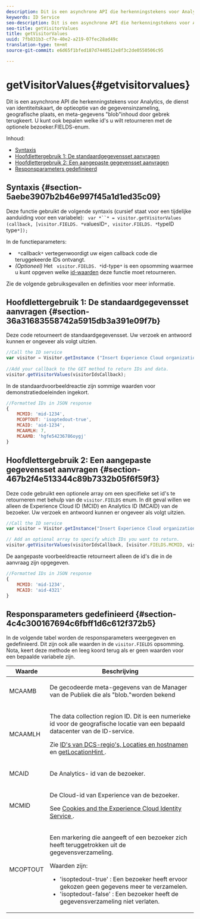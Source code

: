 ```yaml
---
description: Dit is een asynchrone API die herkenningstekens voor Analytics, de dienst van identiteitskaart, de optieoptie van de gegevensinzameling, geografische plaats, en meta-gegevens "blob"inhoud door gebrek terugkeert. U kunt ook bepalen welke id's u wilt retourneren met de optionele bezoeker.FIELDS-enum.
keywords: ID Service
seo-description: Dit is een asynchrone API die herkenningstekens voor Analytics, de dienst van identiteitskaart, de optieoptie van de gegevensinzameling, geografische plaats, en meta-gegevens "blob"inhoud door gebrek terugkeert. U kunt ook bepalen welke id's u wilt retourneren met de optionele bezoeker.FIELDS-enum.
seo-title: getVisitorValues
title: getVisitorValues
uuid: 7fb831b3-cf7e-40e2-a219-07fec28ad49c
translation-type: tm+mt
source-git-commit: e6d65f1bfed187d7440512e8f3c2de0550506c95

---
```



# getVisitorValues{#getvisitorvalues}

Dit is een asynchrone API die herkenningstekens voor Analytics, de dienst van identiteitskaart, de optieoptie van de gegevensinzameling, geografische plaats, en meta-gegevens &quot;blob&quot;inhoud door gebrek terugkeert. U kunt ook bepalen welke id&#39;s u wilt retourneren met de optionele bezoeker.FIELDS-enum.

Inhoud:

<ul class="simplelist"> 
 <li> <a href="../../library/get-set/getvisitorvalues.md#section-5aebe3907b2b46e997f45a1d1ed35c09" format="dita" scope="local"> Syntaxis </a> </li> 
 <li> <a href="../../library/get-set/getvisitorvalues.md#section-36a31683558742a5915db3a391e09f7b" format="dita" scope="local"> Hoofdlettergebruik 1: De standaardgegevensset aanvragen </a> </li> 
 <li> <a href="../../library/get-set/getvisitorvalues.md#section-467b2f4e513344c89b7332b05f6f59f3" format="dita" scope="local"> Hoofdlettergebruik 2: Een aangepaste gegevensset aanvragen </a> </li> 
 <li> <a href="../../library/get-set/getvisitorvalues.md#section-4c4c300167694c6fbff1d6c612f372b5" format="dita" scope="local"> Responsparameters gedefinieerd </a> </li> 
</ul>

## Syntaxis {#section-5aebe3907b2b46e997f45a1d1ed35c09}

Deze functie gebruikt de volgende syntaxis (cursief staat voor een tijdelijke aanduiding voor een variabele): ` var *``* = visitor.getVisitorValues (callback, [visitor.FIELDS. *`valuesID`*, visitor.FIELDS. *`typeID type`*]);`

In de functieparameters:

* ` *`callback`*` vertegenwoordigt uw eigen callback code die teruggekeerde IDs ontvangt.
* *(Optioneel)* Het ` visitor.FIELDS. *`id-type`*` is een opsomming waarmee u kunt opgeven welke [id-waarden](../../library/get-set/getvisitorvalues.md#section-4c4c300167694c6fbff1d6c612f372b5) deze functie moet retourneren.

Zie de volgende gebruiksgevallen en definities voor meer informatie.

## Hoofdlettergebruik 1: De standaardgegevensset aanvragen {#section-36a31683558742a5915db3a391e09f7b}

Deze code retourneert de standaardgegevensset. Uw verzoek en antwoord kunnen er ongeveer als volgt uitzien.

```js
//Call the ID service 
var visitor = Visitor.getInstance ("Insert Experience Cloud organization ID here",{...}); 
   
//Add your callback to the GET method to return IDs and data. 
visitor.getVisitorValues(visitorIdsCallback);
```

In de standaardvoorbeeldreactie zijn sommige waarden voor demonstratiedoeleinden ingekort.

```js
//Formatted IDs in JSON response 
{ 
    MCMID: 'mid-1234', 
    MCOPTOUT: 'isoptedout-true', 
    MCAID: 'aid-1234', 
    MCAAMLH: 7, 
    MCAAMB: 'hgfe54236786oygj' 
}
```

## Hoofdlettergebruik 2: Een aangepaste gegevensset aanvragen {#section-467b2f4e513344c89b7332b05f6f59f3}

Deze code gebruikt een optionele array om een specifieke set id&#39;s te retourneren met behulp van de `visitor.FIELDS` enum. In dit geval willen we alleen de Experience Cloud ID (MCID) en Analytics ID (MCAID) van de bezoeker. Uw verzoek en antwoord kunnen er ongeveer als volgt uitzien.

```js
//Call the ID service 
var visitor = Visitor.getInstance("Insert Experience Cloud organization ID here", { ... });

// Add an optional array to specify which IDs you want to return. 
visitor.getVisitorValues(visitorIdsCallback, [visitor.FIELDS.MCMID, visitor.FIELDS.MCAID]);
```

De aangepaste voorbeeldreactie retourneert alleen de id&#39;s die in de aanvraag zijn opgegeven.

```js
//Formatted IDs in JSON response 
{ 
    MCMID: 'mid-1234', 
    MCAID: 'aid-4321' 
}
```

## Responsparameters gedefinieerd {#section-4c4c300167694c6fbff1d6c612f372b5}

In de volgende tabel worden de responsparameters weergegeven en gedefinieerd. Dit zijn ook alle waarden in de `visitor.FIELDS` opsomming. Nota, keert deze methode en leeg koord terug als er geen waarden voor een bepaalde variabele zijn.

<table id="table_32D0FEEA76CE4F298EED4B8F5C644232"> 
 <thead> 
  <tr> 
   <th colname="col1" class="entry"> Waarde </th> 
   <th colname="col2" class="entry"> Beschrijving </th> 
  </tr> 
 </thead>
 <tbody> 
  <tr> 
   <td colname="col1"> <p> <span class="codeph"> MCAAMB </span> </p> </td> 
   <td colname="col2"> <p>De gecodeerde <span class="keyword"> </span> meta-gegevens van de Manager van de Publiek die als "blob."worden bekend </p> </td> 
  </tr> 
  <tr> 
   <td colname="col1"> <p> <span class="codeph"> MCAAMLH </span> </p> </td> 
   <td colname="col2"> <p>The data collection region ID. Dit is een numerieke id voor de geografische locatie van een bepaald datacenter van de ID-service. </p> <p>Zie <a href="https://marketing.adobe.com/resources/help/en_US/aam/dcs-regions.html" format="https" scope="external"> ID's van DCS-regio's, Locaties en hostnamen </a> en <a href="../../library/get-set/getlocationhint.md#reference-a761030ff06c4439946bb56febf42d4c" format="dita" scope="local"> getLocationHint </a>. </p> </td> 
  </tr> 
  <tr> 
   <td colname="col1"> <p> <span class="codeph"> MCAID </span> </p> </td> 
   <td colname="col2"> <p>De <span class="keyword"> Analytics- </span> id van de bezoeker. </p> </td> 
  </tr> 
  <tr> 
   <td colname="col1"> <p> <span class="codeph"> MCMID </span> </p> </td> 
   <td colname="col2"> <p>De Cloud-id van Experience van de bezoeker. </p> <p>See <a href="../../introduction/cookies.md" format="dita" scope="local"> Cookies and the Experience Cloud Identity Service </a>. </p> </td> 
  </tr> 
  <tr> 
   <td colname="col1"> <p> <span class="codeph"> MCOPTOUT </span> </p> </td> 
   <td colname="col2"> <p>Een markering die aangeeft of een bezoeker zich heeft teruggetrokken uit de gegevensverzameling. </p> <p>Waarden zijn: </p> <p> 
     <ul id="ul_E82431DE12B449F8822499364B363798"> 
      <li id="li_2BAB7C15A38A408E8FC4B85E70B66E46"> <span class="codeph"> 'isoptedout-true' </span>: Een bezoeker heeft ervoor gekozen geen gegevens meer te verzamelen. </li> 
      <li id="li_BB80AE4CEBC44166BC04428B212FEF51"> <span class="codeph"> 'isoptedout-false' </span>: Een bezoeker heeft de gegevensverzameling niet verlaten. </li> 
     </ul> </p> </td> 
  </tr> 
 </tbody> 
</table>

